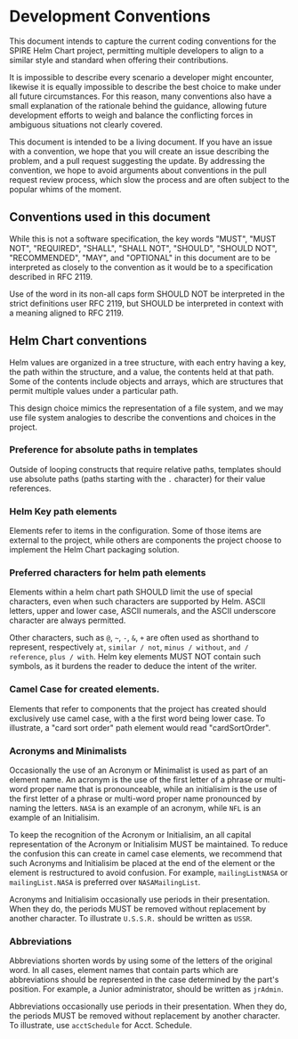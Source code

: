 <!-- vim: ft=markdown colorcolumn=72
-->
# Development Conventions

This document intends to capture the current coding conventions for
the SPIRE Helm Chart project, permitting multiple developers to align
to a similar style and standard when offering their contributions.

It is impossible to describe every scenario a developer might encounter,
likewise it is equally impossible to describe the best choice to make
under all future circumstances.  For this reason, many conventions also
have a small explanation of the rationale behind the guidance, allowing
future development efforts to weigh and balance the conflicting forces
in ambiguous situations not clearly covered.

This document is intended to be a living document.  If you have an issue
with a convention, we hope that you will create an issue describing the
problem, and a pull request suggesting the update.  By addressing the
convention, we hope to avoid arguments about conventions in the pull
request review process, which slow the process and are often subject to
the popular whims of the moment.

## Conventions used in this document

While this is not a software specification, the key words "MUST",
"MUST NOT", "REQUIRED", "SHALL", "SHALL NOT", "SHOULD", "SHOULD NOT",
"RECOMMENDED",  "MAY", and "OPTIONAL" in this document are to be
interpreted as closely to the convention as it would be to a
specification described in RFC 2119.

Use of the word in its non-all caps form SHOULD NOT be interpreted in
the strict definitions user RFC 2119, but SHOULD be interpreted in
context with a meaning aligned to RFC 2119.

## Helm Chart conventions

Helm values are organized in a tree structure, with each entry having
a key, the path within the structure, and a value, the contents held
at that path.  Some of the contents include objects and arrays, which
are structures that permit multiple values under a particular path.

This design choice mimics the representation of a file system, and we
may use file system analogies to describe the conventions and choices
in the project.

### Preference for absolute paths in templates

Outside of looping constructs that require relative paths, templates
should use absolute paths (paths starting with the `.` character) for
their value references.  

### Helm Key path elements

Elements refer to items in the configuration.  Some of those items are
external to the project, while others are components the project choose
to implement the Helm Chart packaging solution.

### Preferred characters for helm path elements

Elements within a helm chart path SHOULD limit the use of special
characters, even when such characters are supported by Helm.  ASCII
letters, upper and lower case, ASCII numerals, and the ASCII underscore
character are always permitted.  

Other characters, such as `@`, `~`, `-`, `&`, `+` are often used as
shorthand to represent, respectively `at`, `similar / not`, 
`minus / without`, `and / reference`, `plus / with`.  Helm key elements
MUST NOT contain such symbols, as it burdens the reader to deduce the
intent of the writer.

### Camel Case for created elements.
Elements that refer to components that the project has created should
exclusively use camel case, with a the first word being lower case.  To
illustrate, a "card sort order" path element would read "cardSortOrder".

### Acronyms and Minimalists

Occasionally the use of an Acronym or Minimalist is used as part of an
element name.  An acronym is the use of the first letter of a phrase
or multi-word proper name that is pronounceable, while an initialisim is
the use of the first letter of a phrase or multi-word proper name 
pronounced by naming the letters.  `NASA` is an example of an acronym,
while `NFL` is an example of an Initialisim.

To keep the recognition of the Acronym or Initialisim, an all capital
representation of the Acronym or Initialisim MUST be maintained.  To
reduce the confusion this can create in camel case elements, we recommend
that such Acronyms and Initialisim be placed at the end of the element
or the element is restructured to avoid confusion.  For example, 
`mailingListNASA` or `mailingList.NASA` is preferred over
`NASAMailingList`.

Acronyms and Initialisim occasionally use periods in their presentation.
When they do, the periods MUST be removed without replacement by
another character.  To illustrate `U.S.S.R.` should be written as
`USSR`.

### Abbreviations

Abbreviations shorten words by using some of the letters of the original
word.  In all cases, element names that contain parts which are
abbreviations should be represented in the case determined by the part's
position.  For example, a Junior administrator, should be written as
`jrAdmin`.

Abbreviations occasionally use periods in their presentation.  When they
do, the periods MUST be removed without replacement by another character.
To illustrate, use `acctSchedule` for Acct. Schedule.
